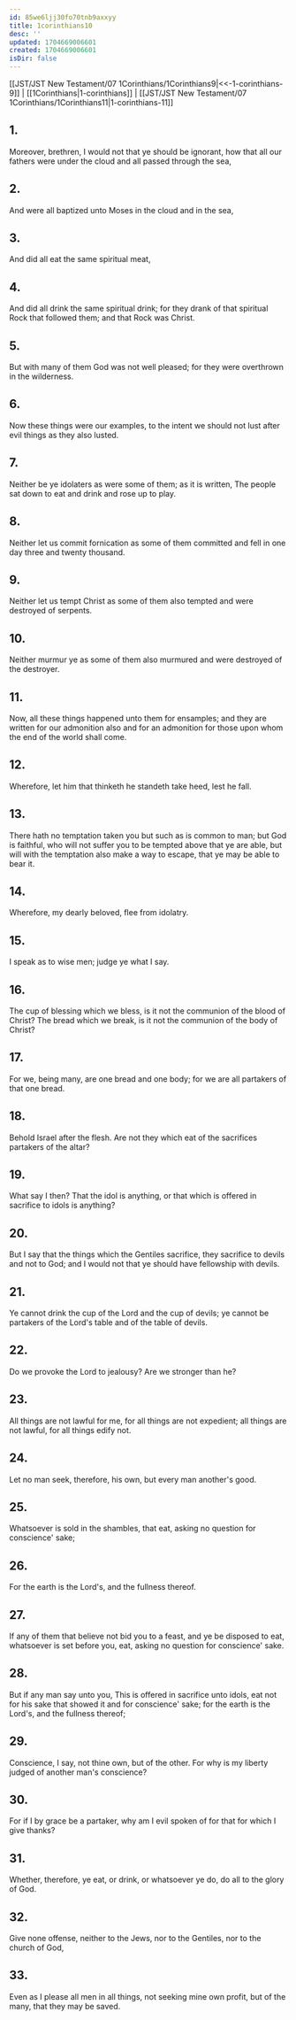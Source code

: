 ```yaml
---
id: 85we6ljj30fo70tnb9axxyy
title: 1corinthians10
desc: ''
updated: 1704669006601
created: 1704669006601
isDir: false
---
```

[[JST/JST New Testament/07 1Corinthians/1Corinthians9|<<-1-corinthians-9]] | [[1Corinthians|1-corinthians]] | [[JST/JST New Testament/07 1Corinthians/1Corinthians11|1-corinthians-11]]
## 1.
Moreover, brethren, I would not that ye should be ignorant, how that all our fathers were under the cloud and all passed through the sea,
## 2.
And were all baptized unto Moses in the cloud and in the sea,
## 3.
And did all eat the same spiritual meat,
## 4.
And did all drink the same spiritual drink; for they drank of that spiritual Rock that followed them; and that Rock was Christ.
## 5.
But with many of them God was not well pleased; for they were overthrown in the wilderness.
## 6.
Now these things were our examples, to the intent we should not lust after evil things as they also lusted.
## 7.
Neither be ye idolaters as were some of them; as it is written, The people sat down to eat and drink and rose up to play.
## 8.
Neither let us commit fornication as some of them committed and fell in one day three and twenty thousand.
## 9.
Neither let us tempt Christ as some of them also tempted and were destroyed of serpents.
## 10.
Neither murmur ye as some of them also murmured and were destroyed of the destroyer.
## 11.
Now, all these things happened unto them for ensamples; and they are written for our admonition also and for an admonition for those upon whom the end of the world shall come.
## 12.
Wherefore, let him that thinketh he standeth take heed, lest he fall.
## 13.
There hath no temptation taken you but such as is common to man; but God is faithful, who will not suffer you to be tempted above that ye are able, but will with the temptation also make a way to escape, that ye may be able to bear it.
## 14.
Wherefore, my dearly beloved, flee from idolatry.
## 15.
I speak as to wise men; judge ye what I say.
## 16.
The cup of blessing which we bless, is it not the communion of the blood of Christ? The bread which we break, is it not the communion of the body of Christ?
## 17.
For we, being many, are one bread and one body; for we are all partakers of that one bread.
## 18.
Behold Israel after the flesh. Are not they which eat of the sacrifices partakers of the altar?
## 19.
What say I then? That the idol is anything, or that which is offered in sacrifice to idols is anything?
## 20.
But I say that the things which the Gentiles sacrifice, they sacrifice to devils and not to God; and I would not that ye should have fellowship with devils.
## 21.
Ye cannot drink the cup of the Lord and the cup of devils; ye cannot be partakers of the Lord\'s table and of the table of devils.
## 22.
Do we provoke the Lord to jealousy? Are we stronger than he?
## 23.
All things are not lawful for me, for all things are not expedient; all things are not lawful, for all things edify not.
## 24.
Let no man seek, therefore, his own, but every man another\'s good.
## 25.
Whatsoever is sold in the shambles, that eat, asking no question for conscience\' sake;
## 26.
For the earth is the Lord\'s, and the fullness thereof.
## 27.
If any of them that believe not bid you to a feast, and ye be disposed to eat, whatsoever is set before you, eat, asking no question for conscience\' sake.
## 28.
But if any man say unto you, This is offered in sacrifice unto idols, eat not for his sake that showed it and for conscience\' sake; for the earth is the Lord\'s, and the fullness thereof;
## 29.
Conscience, I say, not thine own, but of the other. For why is my liberty judged of another man\'s conscience?
## 30.
For if I by grace be a partaker, why am I evil spoken of for that for which I give thanks?
## 31.
Whether, therefore, ye eat, or drink, or whatsoever ye do, do all to the glory of God.
## 32.
Give none offense, neither to the Jews, nor to the Gentiles, nor to the church of God,
## 33.
Even as I please all men in all things, not seeking mine own profit, but of the many, that they may be saved.

